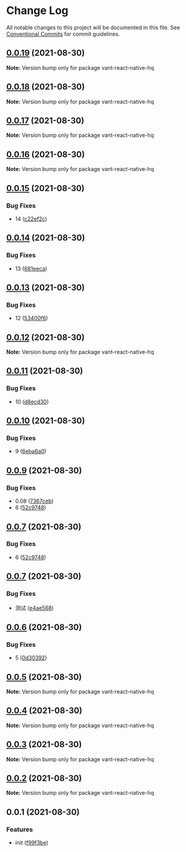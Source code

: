 # Change Log

All notable changes to this project will be documented in this file.
See [Conventional Commits](https://conventionalcommits.org) for commit guidelines.

## [0.0.19](https://github.com/startgain/lerna-vant-react-native-hq/compare/vant-react-native-hq@0.0.18...vant-react-native-hq@0.0.19) (2021-08-30)

**Note:** Version bump only for package vant-react-native-hq





## [0.0.18](https://github.com/startgain/lerna-vant-react-native-hq/compare/vant-react-native-hq@0.0.17...vant-react-native-hq@0.0.18) (2021-08-30)

**Note:** Version bump only for package vant-react-native-hq





## [0.0.17](https://github.com/startgain/lerna-vant-react-native-hq/compare/vant-react-native-hq@0.0.16...vant-react-native-hq@0.0.17) (2021-08-30)

**Note:** Version bump only for package vant-react-native-hq





## [0.0.16](https://github.com/startgain/lerna-vant-react-native-hq/compare/vant-react-native-hq@0.0.15...vant-react-native-hq@0.0.16) (2021-08-30)

**Note:** Version bump only for package vant-react-native-hq





## [0.0.15](https://github.com/startgain/lerna-vant-react-native-hq/compare/vant-react-native-hq@0.0.14...vant-react-native-hq@0.0.15) (2021-08-30)


### Bug Fixes

* 14 ([c22ef2c](https://github.com/startgain/lerna-vant-react-native-hq/commit/c22ef2ce98a1026d41e31941255d36d3998e6cd1))





## [0.0.14](https://github.com/startgain/lerna-vant-react-native-hq/compare/vant-react-native-hq@0.0.13...vant-react-native-hq@0.0.14) (2021-08-30)


### Bug Fixes

* 13 ([681eeca](https://github.com/startgain/lerna-vant-react-native-hq/commit/681eecae852fa5cd84a3133f858ba0b73f2d86b5))





## [0.0.13](https://github.com/startgain/lerna-vant-react-native-hq/compare/vant-react-native-hq@0.0.12...vant-react-native-hq@0.0.13) (2021-08-30)


### Bug Fixes

* 12 ([53400f6](https://github.com/startgain/lerna-vant-react-native-hq/commit/53400f648af7d215fb2b6d2fffadb5762793c6c4))





## [0.0.12](https://github.com/startgain/lerna-vant-react-native-hq/compare/vant-react-native-hq@0.0.11...vant-react-native-hq@0.0.12) (2021-08-30)

**Note:** Version bump only for package vant-react-native-hq





## [0.0.11](https://github.com/startgain/lerna-vant-react-native-hq/compare/vant-react-native-hq@0.0.10...vant-react-native-hq@0.0.11) (2021-08-30)


### Bug Fixes

* 10 ([d8ecd30](https://github.com/startgain/lerna-vant-react-native-hq/commit/d8ecd30c7950735597168e0b9c336dc324b702e9))





## [0.0.10](https://github.com/startgain/lerna-vant-react-native-hq/compare/vant-react-native-hq@0.0.9...vant-react-native-hq@0.0.10) (2021-08-30)


### Bug Fixes

* 9 ([6eba6a0](https://github.com/startgain/lerna-vant-react-native-hq/commit/6eba6a01177d3f1912558f8eaa0d0699c02db778))





## [0.0.9](https://github.com/startgain/lerna-vant-react-native-hq/compare/vant-react-native-hq@0.0.7...vant-react-native-hq@0.0.9) (2021-08-30)


### Bug Fixes

* 0.08 ([7367ceb](https://github.com/startgain/lerna-vant-react-native-hq/commit/7367cebf3f1f703a179642a0eb529e5da9e5f4ca))
* 6 ([52c9748](https://github.com/startgain/lerna-vant-react-native-hq/commit/52c97481ddd44b484fc47d41b30c5f167a33884e))





## [0.0.7](https://github.com/startgain/lerna-vant-react-native-hq/compare/vant-react-native-hq@0.0.7...vant-react-native-hq@0.0.7) (2021-08-30)


### Bug Fixes

* 6 ([52c9748](https://github.com/startgain/lerna-vant-react-native-hq/commit/52c97481ddd44b484fc47d41b30c5f167a33884e))





## [0.0.7](https://github.com/startgain/lerna-vant-react-native-hq/compare/vant-react-native-hq@0.0.6...vant-react-native-hq@0.0.7) (2021-08-30)


### Bug Fixes

* 测试 ([e4ae568](https://github.com/startgain/lerna-vant-react-native-hq/commit/e4ae5683efafa9425a0f3944684cb8aa03917e26))





## [0.0.6](https://github.com/startgain/lerna-vant-react-native-hq/compare/vant-react-native-hq@0.0.5...vant-react-native-hq@0.0.6) (2021-08-30)


### Bug Fixes

* 5 ([0d30392](https://github.com/startgain/lerna-vant-react-native-hq/commit/0d30392080394b62b1ff76a7d196d448de9a12ed))





## [0.0.5](https://github.com/startgain/lerna-vant-react-native-hq/compare/vant-react-native-hq@0.0.4...vant-react-native-hq@0.0.5) (2021-08-30)

**Note:** Version bump only for package vant-react-native-hq





## [0.0.4](https://github.com/startgain/lerna-vant-react-native-hq/compare/vant-react-native-hq@0.0.3...vant-react-native-hq@0.0.4) (2021-08-30)

**Note:** Version bump only for package vant-react-native-hq





## [0.0.3](https://github.com/startgain/lerna-vant-react-native-hq/compare/vant-react-native-hq@0.0.2...vant-react-native-hq@0.0.3) (2021-08-30)

**Note:** Version bump only for package vant-react-native-hq





## [0.0.2](https://github.com/startgain/lerna-vant-react-native-hq/compare/vant-react-native-hq@0.0.1...vant-react-native-hq@0.0.2) (2021-08-30)

**Note:** Version bump only for package vant-react-native-hq





## 0.0.1 (2021-08-30)


### Features

* init ([f99f3be](https://github.com/startgain/lerna-vant-react-native-hq/commit/f99f3be1039008dbf0ebfd59439eae023862a300))
